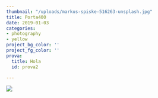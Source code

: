 ```yaml
---
thumbnail: "/uploads/markus-spiske-516263-unsplash.jpg"
title: Porta400
date: 2019-01-03
categories:
- photography
- yellow
project_bg_color: ''
project_fg_color: ''
prova:
  title: Hola
  id: prova2

---
```

![](/uploads/markus-spiske-516263-unsplash.jpg)